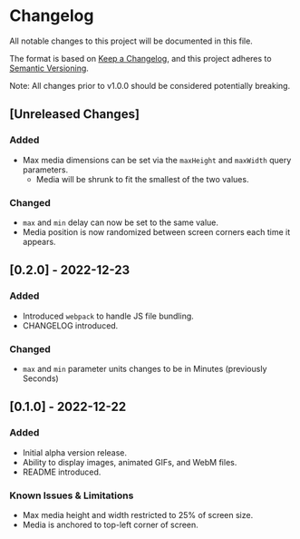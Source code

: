 # Changelog

All notable changes to this project will be documented in this file.

The format is based on [Keep a Changelog](https://keepachangelog.com/en/1.0.0/),
and this project adheres to [Semantic Versioning](https://semver.org/spec/v2.0.0.html).

Note: All changes prior to v1.0.0 should be considered potentially breaking.

## [Unreleased Changes]

### Added

- Max media dimensions can be set via the `maxHeight` and `maxWidth` query parameters.
   - Media will be shrunk to fit the smallest of the two values.

### Changed

- `max` and `min` delay can now be set to the same value.
- Media position is now randomized between screen corners each time it appears.

## [0.2.0] - 2022-12-23

### Added

- Introduced `webpack` to handle JS file bundling.
- CHANGELOG introduced.

### Changed

- `max` and `min` parameter units changes to be in Minutes (previously Seconds)

## [0.1.0] - 2022-12-22

### Added

- Initial alpha version release.
- Ability to display images, animated GIFs, and WebM files.
- README introduced.

### Known Issues & Limitations

- Max media height and width restricted to 25% of screen size.
- Media is anchored to top-left corner of screen.
